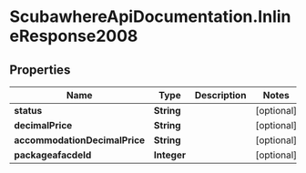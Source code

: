 # ScubawhereApiDocumentation.InlineResponse2008

## Properties
Name | Type | Description | Notes
------------ | ------------- | ------------- | -------------
**status** | **String** |  | [optional] 
**decimalPrice** | **String** |  | [optional] 
**accommodationDecimalPrice** | **String** |  | [optional] 
**packageafacdeId** | **Integer** |  | [optional] 


